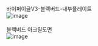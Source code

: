 <br/>바이퍼이글V3-블랙버드-내부플레이트<br/>![image](./바이퍼이글V3-블랙버드-내부플레이트.png)<br/>
<br/>블랙버드 아크릴도면<br/>![image](./블랙버드%20아크릴도면.png)<br/>
